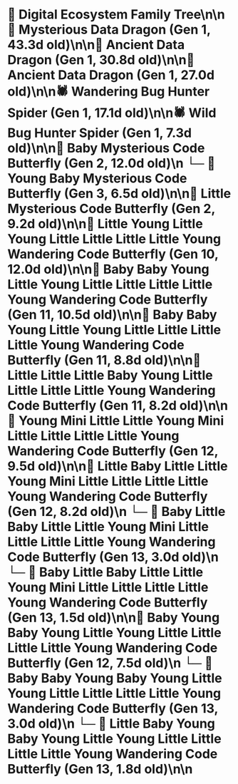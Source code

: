 # 🌳 Digital Ecosystem Family Tree\n\n🐉 Mysterious Data Dragon (Gen 1, 43.3d old)\n\n🐉 Ancient Data Dragon (Gen 1, 30.8d old)\n\n🐉 Ancient Data Dragon (Gen 1, 27.0d old)\n\n🕷️ Wandering Bug Hunter Spider (Gen 1, 17.1d old)\n\n🕷️ Wild Bug Hunter Spider (Gen 1, 7.3d old)\n\n🦋 Baby Mysterious Code Butterfly (Gen 2, 12.0d old)\n  └─ 🦋 Young Baby Mysterious Code Butterfly (Gen 3, 6.5d old)\n\n🦋 Little Mysterious Code Butterfly (Gen 2, 9.2d old)\n\n🦋 Little Young Little Young Little Little Little Little Young Wandering Code Butterfly (Gen 10, 12.0d old)\n\n🦋 Baby Baby Young Little Young Little Little Little Little Young Wandering Code Butterfly (Gen 11, 10.5d old)\n\n🦋 Baby Baby Young Little Young Little Little Little Little Young Wandering Code Butterfly (Gen 11, 8.8d old)\n\n🦋 Little Little Little Baby Young Little Little Little Little Young Wandering Code Butterfly (Gen 11, 8.2d old)\n\n🦋 Young Mini Little Little Young Mini Little Little Little Little Young Wandering Code Butterfly (Gen 12, 9.5d old)\n\n🦋 Little Baby Little Little Young Mini Little Little Little Little Young Wandering Code Butterfly (Gen 12, 8.2d old)\n  └─ 🦋 Baby Little Baby Little Little Young Mini Little Little Little Little Young Wandering Code Butterfly (Gen 13, 3.0d old)\n  └─ 🦋 Baby Little Baby Little Little Young Mini Little Little Little Little Young Wandering Code Butterfly (Gen 13, 1.5d old)\n\n🦋 Baby Young Baby Young Little Young Little Little Little Little Young Wandering Code Butterfly (Gen 12, 7.5d old)\n  └─ 🦋 Baby Baby Young Baby Young Little Young Little Little Little Little Young Wandering Code Butterfly (Gen 13, 3.0d old)\n  └─ 🦋 Little Baby Young Baby Young Little Young Little Little Little Little Young Wandering Code Butterfly (Gen 13, 1.8d old)\n\n